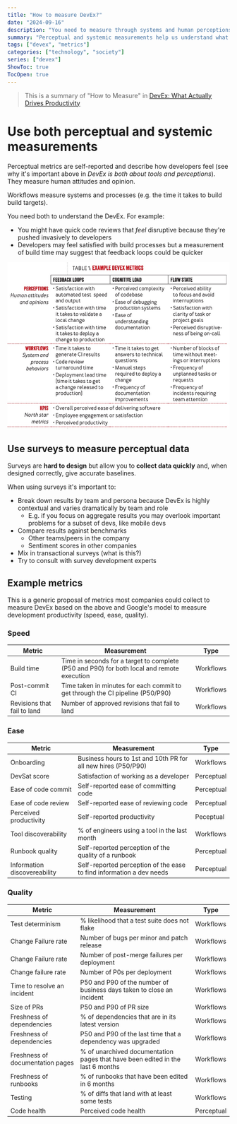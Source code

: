 ```yaml
---
title: "How to measure DevEx?"
date: "2024-09-16"
description: "You need to measure through systems and human perceptions."
summary: "Perceptual and systemic measurements help us understand what's the state of DevEx in an organization"
tags: ["devex", "metrics"]
categories: ["technology", "society"]
series: ["devex"]
ShowToc: true
TocOpen: true
---
```


> This is a summary of "How to Measure" in [DevEx: What Actually Drives Productivity](https://dl.acm.org/doi/pdf/10.1145/3595878)
>
# Use both perceptual and systemic measurements

Perceptual metrics are self-reported and describe how developers feel (see why it's important above in *DevEx is both about tools and perceptions*). They measure human attitudes and opinion.

Workflows measure systems and processes (e.g. the time it takes to build build targets).

You need both to understand the DevEx. For example:

- You might have quick code reviews that *feel* disruptive because they're pushed invasively to developers
- Developers may feel satisfied with build processes but a measurement of build time may suggest that feedback loops could be quicker

![Table showing DevEx (Developer Experience) metrics organized in three categories: Perceptions (attitudes and opinions), Workflows (system behaviors), and KPIs (key metrics). Metrics are grouped by Feedback Loops, Cognitive Load, and Flow State.](/images/example-metrics.jpg)

## Use surveys to measure perceptual data

Surveys are **hard to design** but allow you to **collect data quickly** and, when designed correctly, give accurate baselines.

When using surveys it's important to:

- Break down results by team and persona because DevEx is highly contextual and varies dramatically by team and role
  - E.g. if you focus on aggregate results you may overlook important problems for a subset of devs, like mobile devs
- Compare results against benchmarks
  - Other teams/peers in the company
  - Sentiment scores in other companies
- Mix in transactional surveys (what is this?)
- Try to consult with survey development experts

## Example metrics

This is a generic proposal of metrics most companies could collect to measure DevEx based on the above and Google's model to measure development productivity (speed, ease, quality).

### Speed

|Metric|Measurement|Type|
|-|-|-|
| Build time | Time in seconds for a target to complete (P50 and P90) for both local and remote execution | Workflows |
| Post-commit CI | Time taken in minutes for each commit to get through the CI pipeline (P50/P90) | Workflows |
| Revisions that fail to land | Number of approved revisions that fail to land | Workflows |

### Ease

| Metric                       | Measurement                                                          | Type       |
| ---------------------------- | -------------------------------------------------------------------- | ---------- |
| Onboarding                   | Business hours to 1st and 10th PR for all new hires (P50/P90)        | Workflows  |
| DevSat score                 | Satisfaction of working as a developer                         | Perceptual |
| Ease of code commit          | Self-reported ease of committing code                                | Perceptual |
| Ease of code review          | Self-reported ease of reviewing code                                 | Perceptual |
| Perceived productivity       | Self-reported productivity                                           | Peceptual  |
| Tool discoverability         | % of engineers using a tool in the last month                        | Workflows  |
| Runbook quality              | Self-reported perception of the quality of a runbook                 | Perceptual |
| Information discovereability | Self-reported perception of the ease to find information a dev needs | Perceptual |

### Quality

| Metric                        | Measurement                                                                                                                          | Type       |
| ----------------------------- | ------------------------------------------------------------------------------------------------------------------------------------ | ---------- |
| Test determinism              | % likelihood that a test suite does not flake                                                                                        | Workflows  |
| Change Failure rate           | Number of bugs per minor and patch release                                                 | Workflows  |
| Change Failure rate           | Number of post-merge failures per deployment                                                                                         | Workflows  |
| Change failure rate           | Number of P0s per deployment                                                                                                         | Workflows  |
| Time to resolve an incident   | P50 and P90 of the number of business days taken to close an incident | Workflows  |
| Size of PRs                   | P50 and P90 of PR size                                                                                                               | Workflows  |
| Freshness of dependencies     | % of dependencies that are in its latest version                                                                                     | Workflows  |
| Freshness of dependencies     | P50 and P90 of the last time that a dependency was upgraded                                                                          | Workflows  |
| Freshness of documentation pages | % of unarchived documentation pages that have been edited in the last 6 months                                                          | Workflows  |
| Freshness of runbooks         | % of runbooks that have been edited in 6 months                                                                                      | Workflows  |
| Testing                       | % of diffs that land with at least some tests                                                                                        | Workflows  |
| Code health                   | Perceived code health                                                                                                                | Perceptual |
